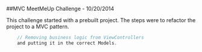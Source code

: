 ##MVC MeetMeUp Challenge - 10/20/2014

This challenge started with a prebuilt project. The steps were to refactor the project to a MVC pattern. 

```objective-c 
	// Removing business logic from ViewControllers 
	and putting it in the correct Models. 
```
